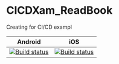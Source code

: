 # CICDXam_ReadBook
Creating for CI/CD exampl

|Android|iOS|
|---|---|
|[![Build status](https://build.appcenter.ms/v0.1/apps/5ab44c63-97c3-4b42-a454-47d66f70decf/branches/master/badge)](https://appcenter.ms)|[![Build status](https://build.appcenter.ms/v0.1/apps/4105e3fe-1fec-4bcb-ac71-1e4ecc882c8f/branches/master/badge)](https://appcenter.ms)|
